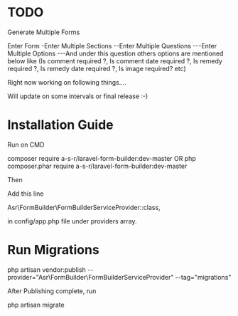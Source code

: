 TODO
====

Generate Multiple Forms

Enter Form
-Enter Multiple Sections
--Enter Multiple Questions
---Enter Multiple Options
---And under this question others options are mentioned below like (Is comment required ?, Is comment date required ?, Is remedy required ?, Is remedy date required ?, Is image required? etc)

Right now working on following things....

Will update on some intervals or final release :-)

Installation Guide
==================

Run on CMD

composer require a-s-r/laravel-form-builder:dev-master
OR
php composer.phar require a-s-r/laravel-form-builder:dev-master

Then

Add this line 

Asr\FormBuilder\FormBuilderServiceProvider::class,

in config/app.php file under providers array.

Run Migrations
==============

php artisan vendor:publish --provider="Asr\FormBuilder\FormBuilderServiceProvider" --tag="migrations"

After Publishing complete, run

php artisan migrate